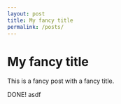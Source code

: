 ```yaml
---
layout: post
title: My fancy title
permalink: /posts/
---
```

# My fancy title

This is a fancy post with a fancy title.

DONE!
asdf